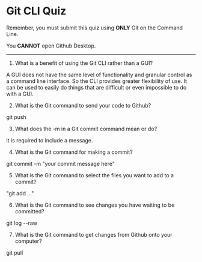 # Git CLI Quiz

Remember, you must submit this quiz using __ONLY__ Git on the Command Line.

You __CANNOT__ open Github Desktop.

---

1. What is a benefit of using the Git CLI rather than a GUI?

A GUI does not have the same level of functionality and granular control as a command line interface.
So the CLI provides greater flexibility of use.
It can be used to easily do things that are difficult or even impossible to do with a GUI.

2. What is the Git command to send your code to Github?

 git push

3. What does the -m in a Git commit command mean or do?

 it is required to include a message.

4. What is the Git command for making a commit?

 git commit -m "your commit message here"

5. What is the Git command to select the files you want to add to a commit?

"git add <file>..."

6. What is the Git command to see changes you have waiting to be committed?

git log --raw

7. What is the Git command to get changes from Github onto your computer?

git pull

